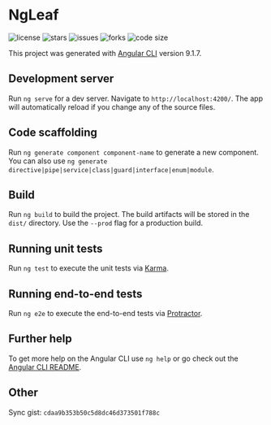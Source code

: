 # NgLeaf

![license](https://img.shields.io/github/license/Maple512/leaf)
![stars](https://img.shields.io/github/stars/Maple512/leaf)
![issues](https://img.shields.io/github/issues/Maple512/leaf)
![forks](https://img.shields.io/github/forks/Maple512/leaf)
![code size](https://img.shields.io/github/languages/code-size/Maple512/leaf)

This project was generated with [Angular CLI](https://github.com/angular/angular-cli) version 9.1.7.

## Development server

Run `ng serve` for a dev server. Navigate to `http://localhost:4200/`. The app will automatically reload if you change any of the source files.

## Code scaffolding

Run `ng generate component component-name` to generate a new component. You can also use `ng generate directive|pipe|service|class|guard|interface|enum|module`.

## Build

Run `ng build` to build the project. The build artifacts will be stored in the `dist/` directory. Use the `--prod` flag for a production build.

## Running unit tests

Run `ng test` to execute the unit tests via [Karma](https://karma-runner.github.io).

## Running end-to-end tests

Run `ng e2e` to execute the end-to-end tests via [Protractor](http://www.protractortest.org/).

## Further help

To get more help on the Angular CLI use `ng help` or go check out the [Angular CLI README](https://github.com/angular/angular-cli/blob/master/README.md).

## Other

Sync gist: `cdaa9b353b50c5d8dc46d373501f788c`
